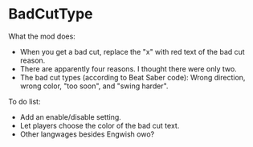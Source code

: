 # BadCutType
What the mod does:
- When you get a bad cut, replace the "x" with red text of the bad cut reason.
- There are apparently four reasons. I thought there were only two.
- The bad cut types (according to Beat Saber code): Wrong direction, wrong color, "too soon", and "swing harder".

To do list:
- Add an enable/disable setting.
- Let players choose the color of the bad cut text.
- Other langwages besides Engwish owo?
